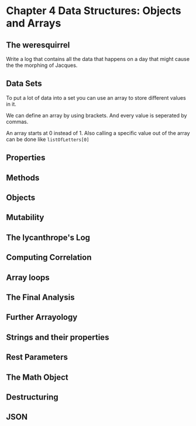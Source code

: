 # Chapter 4 Data Structures: Objects and Arrays

## The weresquirrel
Write a log that contains all the data that happens on a day that might cause the the morphing of Jacques.

## Data Sets
To put a lot of data into a set you can use an array to store different values in it.

We can define an array by using brackets. And every value is seperated by commas.

An array starts at 0 instead of 1.
Also calling a specific value out of the array can be done like `listOfLetters[0]`

## Properties
## Methods
## Objects
## Mutability
## The lycanthrope's Log
## Computing Correlation
## Array loops
## The Final Analysis
## Further Arrayology
## Strings and their properties
## Rest Parameters
## The Math Object
## Destructuring
## JSON